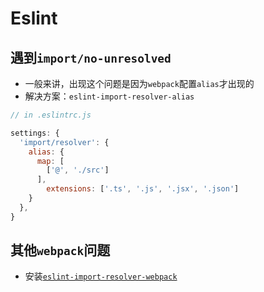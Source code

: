 # Eslint

## 遇到`import/no-unresolved`

* 一般来讲，出现这个问题是因为`webpack`配置`alias`才出现的
* 解决方案：`eslint-import-resolver-alias`

```js
// in .eslintrc.js

settings: {
  'import/resolver': {
    alias: {
      map: [
        ['@', './src']
      ],
        extensions: ['.ts', '.js', '.jsx', '.json']
    }
  },
}
```


## 其他`webpack`问题

* 安装[`eslint-import-resolver-webpack`](https://github.com/import-js/eslint-plugin-import)

